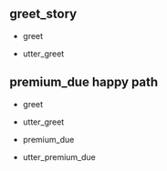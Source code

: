 ## greet_story
* greet
- utter_greet

## premium_due happy path
* greet
- utter_greet
* premium_due
- utter_premium_due
